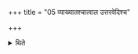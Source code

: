 +++
title = "05 व्याख्यातश्चात्वाल उत्तरवेदिश्च"

+++

<details><summary>थिते</summary>

व्याख्यातश्चात्वाल उत्तरवेदिश्च ५
</details>
